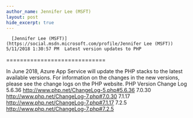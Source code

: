 ```yaml
---
author_name: Jennifer Lee (MSFT)
layout: post
hide_excerpt: true
---
```

      [Jennifer Lee (MSFT)](https://social.msdn.microsoft.com/profile/Jennifer Lee (MSFT))  5/11/2018 1:30:57 PM  Latest version updates to PHP
=============================

 In June 2018, Azure App Service will update the PHP stacks to the latest available versions. For information on the changes in the new versions, please see the change logs on the PHP website.    PHP Version Change Log   5.6.36 <http://www.php.net/ChangeLog-5.php#5.6.36>   7.0.30 <http://www.php.net/ChangeLog-7.php#7.0.30>   7.1.17 <http://www.php.net/ChangeLog-7.php#7.1.17>   7.2.5 <http://www.php.net/ChangeLog-7.php#7.2.5>        